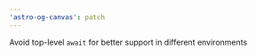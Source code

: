```yaml
---
'astro-og-canvas': patch
---
```


Avoid top-level `await` for better support in different environments
